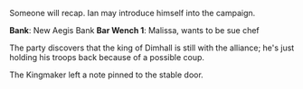 Someone will recap. Ian may introduce himself into the campaign.

**Bank**: New Aegis Bank
**Bar Wench 1**: Malissa, wants to be sue chef

The party discovers that the king of Dimhall is still with the alliance; he's just holding his troops back because of a possible coup.

The Kingmaker left a note pinned to the stable door.
